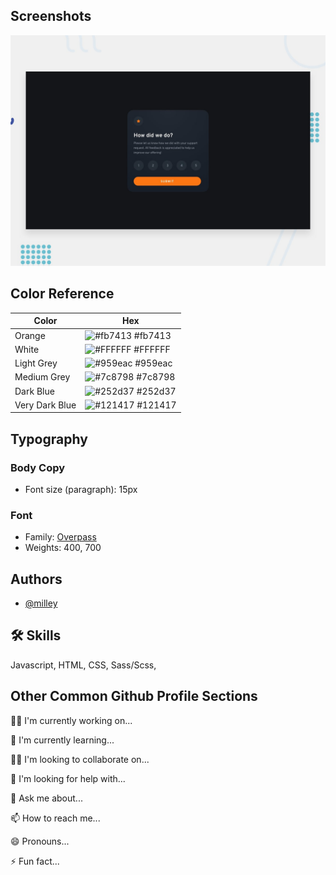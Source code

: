 ## Screenshots

![App Screenshot](design/desktop-preview.jpg)

## Color Reference

| Color        | Hex                                                               |
| ------------ | ----------------------------------------------------------------- |
| Orange        | ![#fb7413](https://placehold.co/10x10/fb7413/fb7413.png) #fb7413 |
| White   | ![#FFFFFF](https://placehold.co/10x10/FFFFFF/FFFFFF.png) #FFFFFF  |
| Light Grey | ![#959eac](https://placehold.co/10x10/959eac/959eac.png) #959eac  |
| Medium Grey    | ![#7c8798](https://placehold.co/10x10/7c8798/7c8798.png) #7c8798  |
| Dark Blue    | ![#252d37](https://placehold.co/10x10/252d37/252d37.png) #252d37  |
| Very Dark Blue    | ![#121417](https://placehold.co/10x10/121417/121417.png) #121417  |


## Typography

### Body Copy

- Font size (paragraph): 15px

### Font

- Family: [Overpass](https://fonts.google.com/specimen/Overpass)
- Weights: 400, 700

## Authors

- [@milley](https://github.com/milley69)

## 🛠 Skills

Javascript, HTML, CSS, Sass/Scss,

## Other Common Github Profile Sections

👩‍💻 I'm currently working on...

🧠 I'm currently learning...

👯‍♀️ I'm looking to collaborate on...

🤔 I'm looking for help with...

💬 Ask me about...

📫 How to reach me...

😄 Pronouns...

⚡️ Fun fact...

